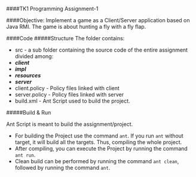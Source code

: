 ####TK1 Programming Assignment-1

####Objective:
Implement a game as a Client/Server application based on Java RMI. The game is about hunting a fly with a fly flap.

####Code 
#####Structure
The folder contains: 
- src - a sub folder containing the source code of the entire assignment divided among: 
 - ***client***
 - ***impl*** 
 - ***resources***
 - ***server***
- client.policy  - Policy files linked with client
- server.policy  - Policy files linked with server
- build.xml - Ant Script used to build the project.
 
#####Build & Run
 
Ant Script is meant to build the assignment/project.
- For building the Project use the command ```ant```. 
If you run ```ant``` without target, it will build all the targets.
Thus, compiling the whole project.
- After compiling, you can execute the Project by running the command ```ant run```.
- Clean build can be performed by running the command ```ant clean```, followed by running the command ```ant```.
